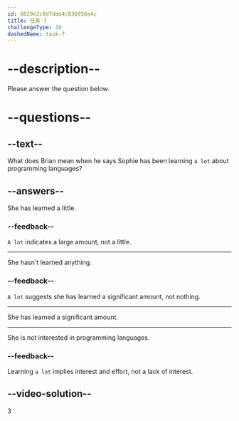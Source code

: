 ```yaml
---
id: 6629e2c8d7ddd4c836958a4c
title: 任务 7
challengeType: 19
dashedName: task-7
---
```


# --description--

Please answer the question below.

# --questions--

## --text--

What does Brian mean when he says Sophie has been learning `a lot` about programming languages?

## --answers--

She has learned a little.

### --feedback--

`A lot` indicates a large amount, not a little.

---

She hasn't learned anything.

### --feedback--

`A lot` suggests she has learned a significant amount, not nothing.

---

She has learned a significant amount.

---

She is not interested in programming languages.

### --feedback--

Learning `a lot` implies interest and effort, not a lack of interest.

## --video-solution--

3
